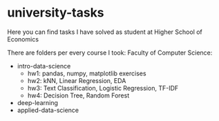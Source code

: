 # university-tasks

Here you can find tasks I have solved as student at Higher School of Economics

There are folders per every course I took:
Faculty of Computer Science:
- intro-data-science
  - hw1: pandas, numpy, matplotlib exercises
  - hw2: kNN, Linear Regression, EDA
  - hw3: Text Classification, Logistic Regression, TF-IDF
  - hw4: Decision Tree, Random Forest 
- deep-learning
- applied-data-science
